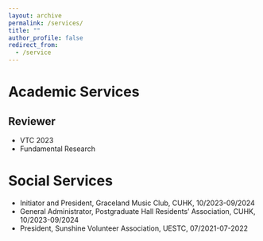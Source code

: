 ```yaml
---
layout: archive
permalink: /services/
title: ""
author_profile: false
redirect_from:
  - /service
---
```

# Academic Services

## Reviewer
- VTC 2023
- Fundamental Research


# Social Services
- Initiator and President, Graceland Music Club, CUHK, 10/2023-09/2024
- General Administrator, Postgraduate Hall Residents’ Association, CUHK, 10/2023-09/2024
- President, Sunshine Volunteer Association, UESTC, 07/2021-07-2022
